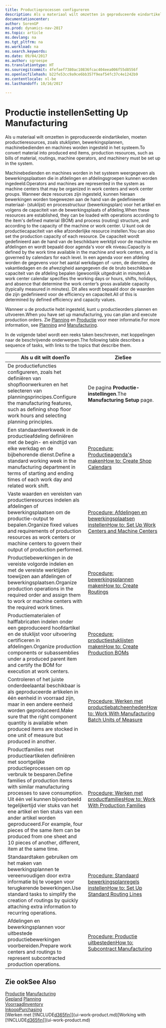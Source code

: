 ```yaml
---
title: Productieprocessen configureren
description: Als u materiaal wilt omzetten in geproduceerde eindartikelen, moeten productieresources, zoals stuklijsten, bewerkingsplannen, machinebedienden en machines worden ingesteld in het systeem.
documentationcenter: 
author: SorenGP
ms.prod: dynamics-nav-2017
ms.topic: article
ms.devlang: na
ms.tgt_pltfrm: na
ms.workload: na
ms.search.keywords: 
ms.date: 09/04/2017
ms.author: sgroespe
ms.translationtype: HT
ms.sourcegitcommit: 4fefaef7380ac10836fcac404eea006f55d8556f
ms.openlocfilehash: b22fe53cc9a9ce6bb357f9eaf54fc37c4e1242b9
ms.contentlocale: nl-be
ms.lasthandoff: 10/16/2017

---
```

# <a name="setting-up-manufacturing"></a><span data-ttu-id="e61ad-103">Productie instellen</span><span class="sxs-lookup"><span data-stu-id="e61ad-103">Setting Up Manufacturing</span></span>
<span data-ttu-id="e61ad-104">Als u materiaal wilt omzetten in geproduceerde eindartikelen, moeten productieresources, zoals stuklijsten, bewerkingsplannen, machinebedienden en machines worden ingesteld in het systeem.</span><span class="sxs-lookup"><span data-stu-id="e61ad-104">To convert material into produced end items, production resources, such as bills of material, routings, machine operators, and machinery must be set up in the system.</span></span>

<span data-ttu-id="e61ad-105">Machinebedienden en machines worden in het systeem weergegeven als bewerkingsplaatsen die in afdelingen en afdelingsgroepen kunnen worden ingedeeld.</span><span class="sxs-lookup"><span data-stu-id="e61ad-105">Operators and machines are represented in the system as machine centers that may be organized in work centers and work center groups.</span></span> <span data-ttu-id="e61ad-106">Wanneer deze resources zijn ingesteld, kunnen hieraan bewerkingen worden toegewezen aan de hand van de gedefinieerde materiaal- (stuklijst) en processtructuur (bewerkingsplan) voor het artikel en volgens de capaciteit van de bewerkingsplaats of afdeling.</span><span class="sxs-lookup"><span data-stu-id="e61ad-106">When these resources are established, they can be loaded with operations according to the item's defined material (BOM) and process (routing) structure, and according to the capacity of the machine or work center.</span></span> <span data-ttu-id="e61ad-107">U kunt ook de productiecapaciteit van elke afzonderlijke resource instellen.</span><span class="sxs-lookup"><span data-stu-id="e61ad-107">You can also set the production capacity of each resource.</span></span> <span data-ttu-id="e61ad-108">De capaciteit wordt gedefinieerd aan de hand van de beschikbare werktijd voor de machine en afdelingen en wordt bepaald door agenda's voor elk niveau.</span><span class="sxs-lookup"><span data-stu-id="e61ad-108">Capacity is defined by the work time available in the machine and work centers, and is governed by calendars for each level.</span></span> <span data-ttu-id="e61ad-109">In een agenda voor een afdeling worden de gegevens voor het aantal werkdagen of -uren, de diensten, de vakantiedagen en de afwezigheid aangegeven die de bruto beschikbare capaciteit van de afdeling bepalen (gewoonlijk uitgedrukt in minuten).</span><span class="sxs-lookup"><span data-stu-id="e61ad-109">A work center calendar specifies the working days or hours, shifts, holidays, and absence that determine the work center’s gross available capacity (typically measured in minutes).</span></span> <span data-ttu-id="e61ad-110">Dit alles wordt bepaald door de waarden die zijn gedefinieerd voor de efficiency en capaciteit.</span><span class="sxs-lookup"><span data-stu-id="e61ad-110">All of this is determined by defined efficiency and capacity values.</span></span>  

<span data-ttu-id="e61ad-111">Wanneer u de productie hebt ingesteld, kunt u productieorders plannen en uitvoeren.</span><span class="sxs-lookup"><span data-stu-id="e61ad-111">When you have set up manufacturing, you can plan and execute production orders.</span></span> <span data-ttu-id="e61ad-112">Zie [Planning](production-planning.md) en [Productie](production-manage-manufacturing.md) voor meer informatie.</span><span class="sxs-lookup"><span data-stu-id="e61ad-112">For more information, see [Planning](production-planning.md) and [Manufacturing](production-manage-manufacturing.md).</span></span>  

 <span data-ttu-id="e61ad-113">In de volgende tabel wordt een reeks taken beschreven, met koppelingen naar de beschrijvende onderwerpen.</span><span class="sxs-lookup"><span data-stu-id="e61ad-113">The following table describes a sequence of tasks, with links to the topics that describe them.</span></span>   

|<span data-ttu-id="e61ad-114">**Als u dit wilt doen**</span><span class="sxs-lookup"><span data-stu-id="e61ad-114">**To**</span></span>|<span data-ttu-id="e61ad-115">**Zie**</span><span class="sxs-lookup"><span data-stu-id="e61ad-115">**See**</span></span>|  
|------------|-------------|  
|<span data-ttu-id="e61ad-116">De productiefuncties configureren, zoals het definiëren van shopfloorwerkuren en het selecteren van planningsprincipes.</span><span class="sxs-lookup"><span data-stu-id="e61ad-116">Configure the manufacturing features, such as defining shop floor work hours and selecting planning principles.</span></span>|<span data-ttu-id="e61ad-117">De pagina **Productie-instellingen**.</span><span class="sxs-lookup"><span data-stu-id="e61ad-117">The **Manufacturing Setup** page.</span></span>|  
|<span data-ttu-id="e61ad-118">Een standaardwerkweek in de productieafdeling definiëren met de begin- en eindtijd van elke werkdag en de bijbehorende dienst.</span><span class="sxs-lookup"><span data-stu-id="e61ad-118">Define a standard working week in the manufacturing department in terms of starting and ending times of each work day and related work shift.</span></span>|[<span data-ttu-id="e61ad-119">Procedure: Productieagenda's maken</span><span class="sxs-lookup"><span data-stu-id="e61ad-119">How to: Create Shop Calendars</span></span>](production-how-to-create-work-center-calendars.md)|  
|<span data-ttu-id="e61ad-120">Vaste waarden en vereisten van productieresources indelen als afdelingen of bewerkingsplaatsen om de productie-output te bepalen.</span><span class="sxs-lookup"><span data-stu-id="e61ad-120">Organize fixed values and requirements of production resources as work centers or machine centers to govern their output of production performed.</span></span>|[<span data-ttu-id="e61ad-121">Procedure: Afdelingen en bewerkingsplaatsen instellen</span><span class="sxs-lookup"><span data-stu-id="e61ad-121">How to: Set Up Work Centers and Machine Centers</span></span>](production-how-to-set-up-work-and-machine-centers.md)|
|<span data-ttu-id="e61ad-122">Productiebewerkingen in de vereiste volgorde indelen en met de vereiste werktijden toewijzen aan afdelingen of bewerkingsplaatsen.</span><span class="sxs-lookup"><span data-stu-id="e61ad-122">Organize production operations in the required order and assign them to work or machine centers with the required work times.</span></span>|[<span data-ttu-id="e61ad-123">Procedure: bewerkingsplannen maken</span><span class="sxs-lookup"><span data-stu-id="e61ad-123">How to: Create Routings</span></span>](production-how-to-create-routings.md)|
|<span data-ttu-id="e61ad-124">Productiematerialen of halffabricaten indelen onder een geproduceerd hoofdartikel en de stuklijst voor uitvoering certificeren in afdelingen.</span><span class="sxs-lookup"><span data-stu-id="e61ad-124">Organize production components or subassemblies under a produced parent item and certify the BOM for execution at work centers.</span></span>|[<span data-ttu-id="e61ad-125">Procedure: productiestuklijsten maken</span><span class="sxs-lookup"><span data-stu-id="e61ad-125">How to: Create Production BOMs</span></span>](production-how-to-create-production-boms.md)|
|<span data-ttu-id="e61ad-126">Controleren of het juiste onderdeelaantal beschikbaar is als geproduceerde artikelen in één eenheid in voorraad zijn, maar in een andere eenheid worden geproduceerd.</span><span class="sxs-lookup"><span data-stu-id="e61ad-126">Make sure that the right component quantity is available when produced items are stocked in one unit of measure but produced in another.</span></span>|[<span data-ttu-id="e61ad-127">Procedure: Werken met productiebatcheenheden</span><span class="sxs-lookup"><span data-stu-id="e61ad-127">How to: Work With Manufacturing Batch Units of Measure</span></span>](production-how-to-use-the-manufacturing-batch-unit-of-measure.md)|  
|<span data-ttu-id="e61ad-128">Productfamilies met productieartikelen definiëren met soortgelijke productieprocessen om op verbruik te besparen.</span><span class="sxs-lookup"><span data-stu-id="e61ad-128">Define families of production items with similar manufacturing processes to save consumption.</span></span> <span data-ttu-id="e61ad-129">Uit één vel kunnen bijvoorbeeld tegelijkertijd vier stuks van het ene artikel en tien stuks van een ander artikel worden geproduceerd.</span><span class="sxs-lookup"><span data-stu-id="e61ad-129">For example, four pieces of the same item can be produced from one sheet and 10 pieces of another, different, item at the same time.</span></span>|[<span data-ttu-id="e61ad-130">Procedure: Werken met productfamilies</span><span class="sxs-lookup"><span data-stu-id="e61ad-130">How to: Work With Production Families</span></span>](production-how-work-family.md)|
|<span data-ttu-id="e61ad-131">Standaardtaken gebruiken om het maken van bewerkingsplannen te vereenvoudigen door extra informatie bij te voegen voor terugkerende bewerkingen.</span><span class="sxs-lookup"><span data-stu-id="e61ad-131">Use standard tasks to simplify the creation of routings by quickly attaching extra information to recurring operations.</span></span>|[<span data-ttu-id="e61ad-132">Procedure: Standaard bewerkingsplanregels instellen</span><span class="sxs-lookup"><span data-stu-id="e61ad-132">How to: Set Up Standard Routing Lines</span></span>](production-how-set-up-standard-routing-lines.md)|  
|<span data-ttu-id="e61ad-133">Afdelingen en bewerkingsplannen voor uitbestede productiebewerkingen voorbereiden.</span><span class="sxs-lookup"><span data-stu-id="e61ad-133">Prepare work centers and routings to represent subcontracted production operations.</span></span>|[<span data-ttu-id="e61ad-134">Procedure: Productie uitbesteden</span><span class="sxs-lookup"><span data-stu-id="e61ad-134">How to: Subcontract Manufacturing</span></span>](production-how-to-subcontract-manufacturing.md)|  

## <a name="see-also"></a><span data-ttu-id="e61ad-135">Zie ook</span><span class="sxs-lookup"><span data-stu-id="e61ad-135">See Also</span></span>
<span data-ttu-id="e61ad-136">[Productie](production-manage-manufacturing.md)  </span><span class="sxs-lookup"><span data-stu-id="e61ad-136">[Manufacturing](production-manage-manufacturing.md)  </span></span>  
<span data-ttu-id="e61ad-137">[Gepland](production-planning.md) </span><span class="sxs-lookup"><span data-stu-id="e61ad-137">[Planning](production-planning.md) </span></span>  
[<span data-ttu-id="e61ad-138">Voorraad</span><span class="sxs-lookup"><span data-stu-id="e61ad-138">Inventory</span></span>](inventory-manage-inventory.md)  
[<span data-ttu-id="e61ad-139">Inkoop</span><span class="sxs-lookup"><span data-stu-id="e61ad-139">Purchasing</span></span>](purchasing-manage-purchasing.md)  
<span data-ttu-id="e61ad-140">[Werken met [!INCLUDE[d365fin](includes/d365fin_md.md)]](ui-work-product.md)</span><span class="sxs-lookup"><span data-stu-id="e61ad-140">[Working with [!INCLUDE[d365fin](includes/d365fin_md.md)]](ui-work-product.md)</span></span>

